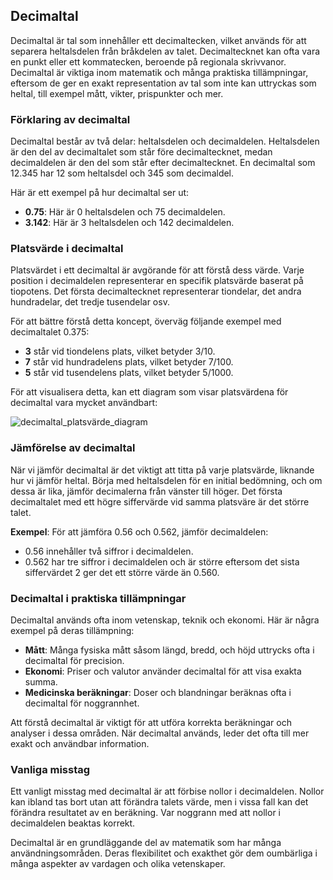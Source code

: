 ## Decimaltal

Decimaltal är tal som innehåller ett decimaltecken, vilket används för att separera heltalsdelen från bråkdelen av talet. Decimaltecknet kan ofta vara en punkt eller ett kommatecken, beroende på regionala skrivvanor. Decimaltal är viktiga inom matematik och många praktiska tillämpningar, eftersom de ger en exakt representation av tal som inte kan uttryckas som heltal, till exempel mått, vikter, prispunkter och mer.

### Förklaring av decimaltal

Decimaltal består av två delar: heltalsdelen och decimaldelen. Heltalsdelen är den del av decimaltalet som står före decimaltecknet, medan decimaldelen är den del som står efter decimaltecknet. En decimaltal som 12.345 har 12 som heltalsdel och 345 som decimaldel.

Här är ett exempel på hur decimaltal ser ut:

- **0.75**: Här är 0 heltalsdelen och 75 decimaldelen.
- **3.142**: Här är 3 heltalsdelen och 142 decimaldelen.

### Platsvärde i decimaltal

Platsvärdet i ett decimaltal är avgörande för att förstå dess värde. Varje position i decimaldelen representerar en specifik platsvärde baserat på tiopotens. Det första decimaltecknet representerar tiondelar, det andra hundradelar, det tredje tusendelar osv.

För att bättre förstå detta koncept, överväg följande exempel med decimaltalet 0.375:

- **3** står vid tiondelens plats, vilket betyder 3/10.
- **7** står vid hundradelens plats, vilket betyder 7/100.
- **5** står vid tusendelens plats, vilket betyder 5/1000.

För att visualisera detta, kan ett diagram som visar platsvärdena för decimaltal vara mycket användbart:

![decimaltal_platsvärde_diagram](decimaltal_platsvärde_diagram.png)

### Jämförelse av decimaltal

När vi jämför decimaltal är det viktigt att titta på varje platsvärde, liknande hur vi jämför heltal. Börja med heltalsdelen för en initial bedömning, och om dessa är lika, jämför decimalerna från vänster till höger. Det första decimaltalet med ett högre siffervärde vid samma platsväre är det större talet.

**Exempel**:
För att jämföra 0.56 och 0.562, jämför decimaldelen:
- 0.56 innehåller två siffror i decimaldelen.
- 0.562 har tre siffror i decimaldelen och är större eftersom det sista siffervärdet 2 ger det ett större värde än 0.560.

### Decimaltal i praktiska tillämpningar

Decimaltal används ofta inom vetenskap, teknik och ekonomi. Här är några exempel på deras tillämpning:

- **Mått**: Många fysiska mått såsom längd, bredd, och höjd uttrycks ofta i decimaltal för precision.
- **Ekonomi**: Priser och valutor använder decimaltal för att visa exakta summa.
- **Medicinska beräkningar**: Doser och blandningar beräknas ofta i decimaltal för noggrannhet.

Att förstå decimaltal är viktigt för att utföra korrekta beräkningar och analyser i dessa områden. När decimaltal används, leder det ofta till mer exakt och användbar information.

### Vanliga misstag

Ett vanligt misstag med decimaltal är att förbise nollor i decimaldelen. Nollor kan ibland tas bort utan att förändra talets värde, men i vissa fall kan det förändra resultatet av en beräkning. Var noggrann med att nollor i decimaldelen beaktas korrekt.

Decimaltal är en grundläggande del av matematik som har många användningsområden. Deras flexibilitet och exakthet gör dem oumbärliga i många aspekter av vardagen och olika vetenskaper.